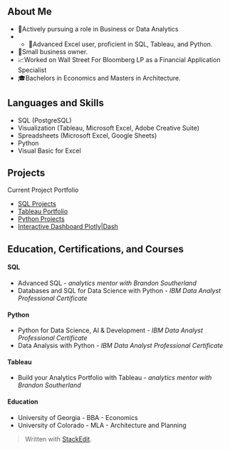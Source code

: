 
## About Me
- :crystal_ball:Actively pursuing a role in Business or Data Analytics
- - :mega:Advanced Excel user, proficient in SQL, Tableau, and Python.
- :triangular_ruler:Small business owner. 
- :chart_with_upwards_trend:Worked on Wall Street For Bloomberg LP as a Financial Application Specialist
- :mortar_board:Bachelors in Economics and Masters in Architecture.

## Languages and Skills
- SQL (PostgreSQL)
-  Visualization (Tableau, Microsoft Excel, Adobe Creative Suite)
- Spreadsheets (Microsoft Excel, Google Sheets)
- Python
- Visual Basic for Excel

## Projects
Current Project Portfolio
- [SQL Projects](https://github.com/mfisher003/SQL_food_inventory)
- [Tableau Portfolio](https://public.tableau.com/app/profile/mfisher/vizzes)
- [Python Projects](https://github.com/mfisher003/python-class/tree/main)
- [Interactive Dashboard Plotly|Dash](https://github.com/mfisher003/Interactive-Dashboards-with-Plotly-Dash/blob/main/README.md)


## Education, Certifications, and Courses
#### SQL
- Advanced SQL - *analytics mentor with Brandon Southerland*
- Databases and SQL for Data Science with Python - *IBM Data Analyst Professional Certificate*
#### Python
- Python for Data Science, AI & Development - *IBM Data Analyst Professional Certificate*
- Data Analysis with Python - *IBM Data Analyst Professional Certificate*
#### Tableau
- Build your Analytics Portfolio with Tableau - *analytics mentor with Brandon Southerland*
#### Education
- University of Georgia - BBA - Economics
- University of Colorado - MLA - Architecture and Planning

> Written with [StackEdit](https://stackedit.io/).
